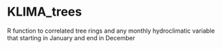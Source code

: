 # KLIMA_trees
R function to correlated tree rings and any monthly hydroclimatic variable that starting in January and end in December 
